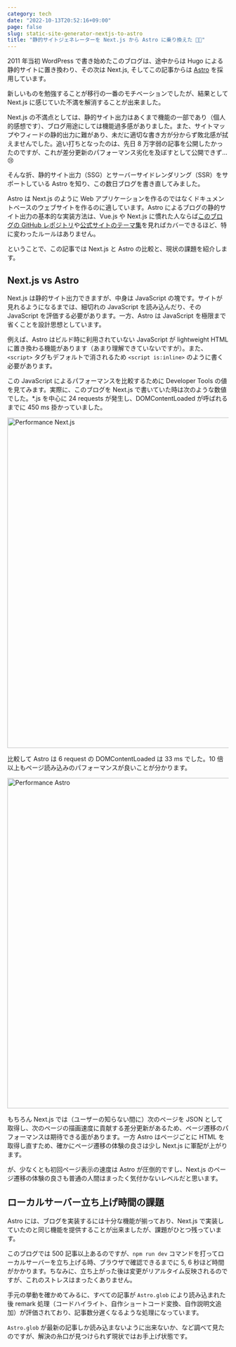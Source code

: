 ```yaml
---
category: tech
date: "2022-10-13T20:52:16+09:00"
page: false
slug: static-site-generator-nextjs-to-astro
title: "静的サイトジェネレーターを Next.js から Astro に乗り換えた 🧑‍🚀"
---
```


2011 年当初 WordPress で書き始めたこのブログは、途中からは Hugo による静的サイトに置き換わり、その次は Next.js, そしてこの記事からは [Astro](https://astro.build/) を採用しています。

新しいものを勉強することが移行の一番のモチベーションでしたが、結果として Next.js に感じていた不満を解消することが出来ました。

Next.js の不満点としては、静的サイト出力はあくまで機能の一部であり（個人的感想です）、ブログ用途にしては機能過多感がありました。また、サイトマップやフィードの静的出力に難があり、未だに適切な書き方が分からず敗北感が拭えませんでした。追い打ちとなったのは、先日 8 万字弱の記事を公開したかったのですが、これが差分更新のパフォーマンス劣化を及ぼすとして公開できず… 😢

そんな折、静的サイト出力（SSG）とサーバーサイドレンダリング（SSR）をサポートしている Astro を知り、この数日ブログを書き直してみました。

Astro は Next.js のように Web アプリケーションを作るのではなくドキュメントベースのウェブサイトを作るのに適しています。Astro によるブログの静的サイト出力の基本的な実装方法は、Vue.js や Next.js に慣れた人ならば[このブログの GitHub レポジトリ](https://github.com/rakuishi/rakuishi.com)や[公式サイトのテーマ集](https://astro.build/themes/)を見ればカバーできるほど、特に変わったルールはありません。

ということで、この記事では Next.js と Astro の比較と、現状の課題を紹介します。

## Next.js vs Astro

Next.js は静的サイト出力できますが、中身は JavaScript の塊です。サイトが見れるようになるまでは、細切れの JavaScript を読み込んだり、その JavaScript を評価する必要があります。一方、Astro は JavaScript を極限まで省くことを設計思想としています。

例えば、Astro はビルド時に利用されていない JavaScript が lightweight HTML に置き換わる機能があります（あまり理解できていないですが）。また、`<script>` タグもデフォルトで消されるため `<script is:inline>` のように書く必要があります。

この JavaScript によるパフォーマンスを比較するために Developer Tools の値を見てみます。実際に、このブログを Next.js で書いていた時は次のような数値でした。\*.js を中心に 24 requests が発生し、DOMContentLoaded が呼ばれるまでに 450 ms 掛かっていました。

<img alt="Performance Next.js" src="/images/2022/10/performance-nextjs.png" width="839" height="751">

比較して Astro は 6 request の DOMContentLoaded は 33 ms でした。10 倍以上もページ読み込みのパフォーマンスが良いことが分かります。

<img alt="Performance Astro" src="/images/2022/10/performance-astro.png" width="839" height="751">

もちろん Next.js では（ユーザーの知らない間に）次のページを JSON として取得し、次のページの描画速度に貢献する差分更新があるため、ページ遷移のパフォーマンスは期待できる面があります。一方 Astro はページごとに HTML を取得し直すため、確かにページ遷移の体験の良さは少し Next.js に軍配が上がります。

が、少なくとも初回ページ表示の速度は Astro が圧倒的ですし、Next.js のページ遷移の体験の良さも普通の人間はまったく気付かないレベルだと思います。

## ローカルサーバー立ち上げ時間の課題

Astro には、ブログを実装するには十分な機能が揃っており、Next.js で実装していたのと同じ機能を提供することが出来ましたが、課題がひとつ残っています。

このブログでは 500 記事以上あるのですが、`npm run dev` コマンドを打ってローカルサーバーを立ち上げる時、ブラウザで確認できるまでに 5, 6 秒ほど時間がかかります。ちなみに、立ち上がった後は変更がリアルタイム反映されるのですが、これのストレスはまったくありません。

手元の挙動を確かめてみるに、すべての記事が `Astro.glob` により読み込まれた後 remark 処理（コードハイライト、自作ショートコード変換、自作説明文追加）が評価されており、記事数分遅くなるような処理になっています。

`Astro.glob` が最新の記事しか読み込まないように出来ないか、など調べて見たのですが、解決の糸口が見つけられず現状ではお手上げ状態です。
